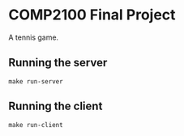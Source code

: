 # COMP2100 Final Project

A tennis game.

## Running the server

`make run-server`

## Running the client

`make run-client`
